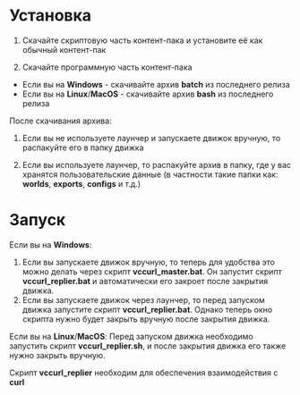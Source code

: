 # Установка 

1. Скачайте скриптовую часть контент-пака и установите её как обычный контент-пак

2. Скачайте программную часть контент-пака
- Если вы на **Windows** - скачивайте архив **batch** из последнего релиза
- Если вы на **Linux**/**MacOS** - скачивайте архив **bash** из последнего релиза


После скачивания архива:
1) Если вы не используете лаунчер и запускаете движок вручную, то распакуйте его в папку движка

2) Если вы используете лаунчер, то распакуйте архив в папку, где у вас хранятся пользовательские данные (в частности такие папки как: **worlds**, **exports**, **configs** и т.д.)

# Запуск

Если вы на **Windows**:
1)	Если вы запускаете движок вручную, то теперь для удобства это можно делать через скрипт **vccurl_master.bat**. Он запустит скрипт **vccurl_replier.bat** и автоматически его закроет после закрытия движка.
2)	Если вы запускаете движок через лаунчер, то перед запуском движка запустите скрипт **vccurl_replier.bat**. Однако теперь окно скрипта нужно будет закрыть вручную после закрытия движка.

Если вы на **Linux**/**MacOS**:
Перед запуском движка необходимо запустить скрипт **vccurl_replier.sh**, и после закрытия движка его также нужно закрыть вручную.

Скрипт **vccurl_replier** необходим для обеспечения взаимодействия с **curl**
